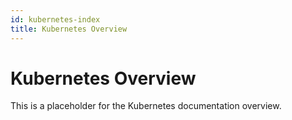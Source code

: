 ```yaml
---
id: kubernetes-index
title: Kubernetes Overview
---
```


# Kubernetes Overview

This is a placeholder for the Kubernetes documentation overview.
